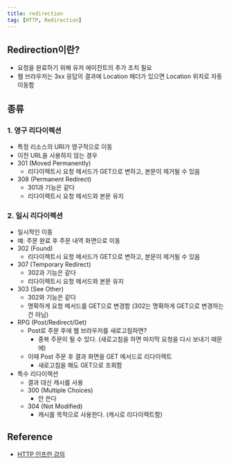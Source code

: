 ```yaml
---
title: redirection
tag: [HTTP, Redirection]
---
```

## Redirection이란?
- 요청을 완료하기 위해 유저 에이전트의 추가 조치 필요
- 웹 브라우저는 3xx 응답의 결과에 Location 헤더가 있으면 Location 위치로 자동 이동함

## 종류
### 1. 영구 리다이렉션
  - 특정 리소스의 URI가 영구적으로 이동
  - 이전 URL을 사용하지 않는 경우
  - 301 (Moved Permanently)
    - 리다이렉트시 요청 메서드가 GET으로 변하고, 본문이 제거될 수 있음
  - 308 (Permanent Redirect)
    - 301과 기능은 같다
    - 리다이렉트시 요청 메서드와 본문 유지
### 2. 일시 리다이렉션
  - 일시적인 이동
  - 예: 주문 완료 후 주문 내역 화면으로 이동
  - 302 (Found)
    - 리다이렉트시 요청 메서드가 GET으로 변하고, 본문이 제거될 수 있음
  - 307 (Temporary Redirect)
    - 302과 기능은 같다
    - 리다이렉트시 요청 메서드와 본문 유지
  - 303 (See Other)
    - 302와 기능은 같다
    - 명확하게 요청 메서드를 GET으로 변경함 (302는 명확하게 GET으로 변경하는 건 아님)
  - RPG (Post/Redirect/Get)
    - Post로 주문 후에 웹 브라우저를 새로고침하면?
      - 중복 주문이 될 수 있다. (새로고침을 하면 마지막 요청을 다시 보내기 때문에)
    - 이때 Post 주문 후 결과 화면을 GET 메서드로 리다이렉트
      - 새로고침을 해도 GET으로 조회함
- 특수 리다이렉션
  - 결과 대신 캐시를 사용  
  - 300 (Multiple Choices)
    - 안 쓴다
  - 304 (Not Modified)
    - 캐시를 목적으로 사용한다. (캐시로 리다이렉트함)

## Reference
- [HTTP 인프런 강의](https://www.inflearn.com/course/http-%EC%9B%B9-%EB%84%A4%ED%8A%B8%EC%9B%8C%ED%81%AC/dashboard)
